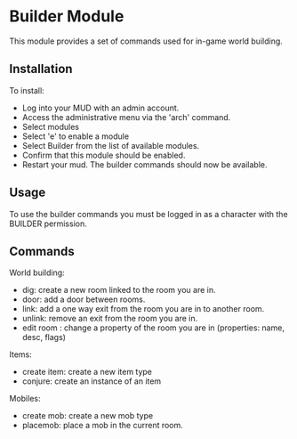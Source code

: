 # Builder Module

This module provides a set of commands used for in-game world building.

## Installation
To install:

- Log into your MUD with an admin account.
- Access the administrative menu via the 'arch' command.
- Select modules
- Select 'e' to enable a module
- Select Builder from the list of available modules.
- Confirm that this module should be enabled.
- Restart your mud. The builder commands should now be available.

## Usage

To use the builder commands you must be logged in as a character with the BUILDER permission.

## Commands

World building:

- dig: create a new room linked to the room you are in.
- door: add a door between rooms.
- link: add a one way exit from the room you are in to another room.
- unlink: remove an exit from the room you are in.
- edit room <property>: change a property of the room you are in (properties: name, desc, flags)

Items:

- create item: create a new item type
- conjure: create an instance of an item

Mobiles:

- create mob: create a new mob type
- placemob: place a mob in the current room.

